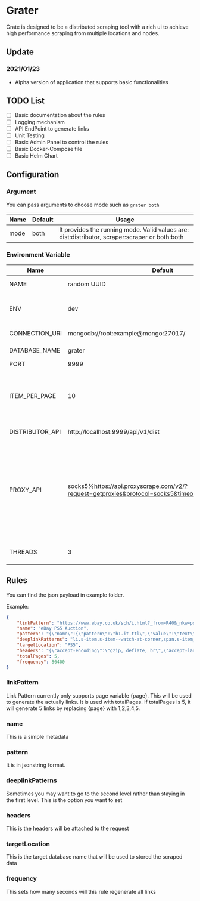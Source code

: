 # Grater

Grate is designed to be a distributed scraping tool with a rich ui to achieve high performance scraping from multiple locations and nodes.


## Update

### 2021/01/23

- Alpha version of application that supports basic functionalities

## TODO List

- [ ] Basic documentation about the rules
- [ ] Logging mechanism
- [ ] API EndPoint to generate links
- [ ] Unit Testing
- [ ] Basic Admin Panel to control the rules
- [ ] Basic Docker-Compose file
- [ ] Basic Helm Chart

## Configuration

### Argument

You can pass arguments to choose mode such as `grater both`

| Name | Default | Usage                                                                                          |
| ---- | ------- | ---------------------------------------------------------------------------------------------- |
| mode | both    | It provides the running mode. Valid values are: dist:distributor, scraper:scraper or both:both |


### Environment Variable

| Name            | Default                                                                                             | Usage                                                                                                                                                                                                          | Type        |
| --------------- | --------------------------------------------------------------------------------------------------- | -------------------------------------------------------------------------------------------------------------------------------------------------------------------------------------------------------------- | ----------- |
| NAME            | random UUID                                                                                         | identify the name of the host                                                                                                                                                                                  | both        |
| ENV             | dev                                                                                                 | It will run gin in release mode if it is set to anything other than dev                                                                                                                                        | both        |
| CONNECTION_URI  | mongodb://root:example@mongo:27017/                                                                 | connection string to the database                                                                                                                                                                              | both        |
| DATABASE_NAME   | grater                                                                                              | name of the database                                                                                                                                                                                           | both        |
| PORT            | 9999                                                                                                | port of the api                                                                                                                                                                                                | distributor |
| ITEM_PER_PAGE   | 10                                                                                                  | Items will be returned per page from API, it means the scraper will get 10 links every time                                                                                                                    | distributor |
| DISTRIBUTOR_API | http://localhost:9999/api/v1/dist                                                                   | Address for the distributor                                                                                                                                                                                    | scraper     |
| PROXY_API       | socks5%https://api.proxyscrape.com/v2/?request=getproxies&protocol=socks5&timeout=10000&country=all | It should be in the format  `http/tcp%<Link>`, for example `http%www.api.com`. The api should return a list of proxies in the format of ip:port. You can leave this empty and it will not use proxy by default | scraper     |
| THREADS         | 3                                                                                                 | The size of threads for signle scraper                                                                                                                                                                         | scraper     |

## Rules

You can find the json payload in example folder.

Example:

```json
{
    "linkPattern": "https://www.ebay.co.uk/sch/i.html?_from=R40&_nkw=ps5&_sacat=0&LH_Auction=1&_sop=1&_pgn={page}",
    "name": "eBay PS5 Auction",
    "pattern": "{\"name\":{\"pattern\":\"h1.it-ttl\",\"value\":\"text\"},\"price\":{\"pattern\":\"div.val.vi-price span.notranslate\",\"value\":\"text\",\"postprocess\":{\"replace\":\"£,\"},\"validation\":{\"equation\":\"300 <= value\",\"targetValue\":\"value\"}}}",
    "deeplinkPatterns": "li.s-item.s-item--watch-at-corner,span.s-item__bids.s-item__bidCount,a.s-item__link,removeQueryString,redirect",
    "targetLocation": "PS5",
    "headers": "{\"accept-encoding\":\"gzip, deflate, br\",\"accept-language\":\"en-US,en;q=0.9\",\"referer\":\"https://www.ebay.co.uk/\"}",
    "totalPages": 5,
    "frequency": 86400
}
```

### linkPattern

Link Pattern currently only supports page variable {page}. This will be used to generate the actually links. It is used with totalPages. If totalPages is 5, it will generate 5 links by replacing {page} with 1,2,3,4,5.

### name

This is a simple metadata

### pattern

It is in jsonstring format.

### deeplinkPatterns

Sometimes you may want to go to the second level rather than staying in the first level.  This is the option you want to set

### headers

This is the headers will be attached to the request

### targetLocation

This is the target database name that will be used to stored the scraped data

### frequency

This sets how many seconds will this rule regenerate all links